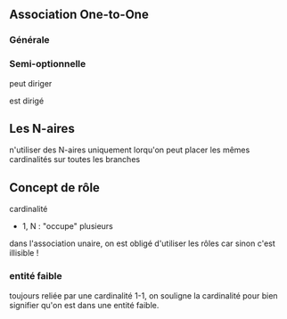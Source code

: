 
## Association One-to-One

### Générale

### Semi-optionnelle

peut diriger

est dirigé


## Les N-aires
n'utiliser des N-aires uniquement lorqu'on peut placer les mêmes cardinalités sur toutes les branches

## Concept de rôle

cardinalité

* 1, N : "occupe" plusieurs

dans l'association unaire, on est obligé d'utiliser les rôles car sinon c'est illisible !

### entité faible

toujours reliée par une cardinalité 1-1, on souligne la cardinalité pour bien signifier qu'on est dans une entité faible.
